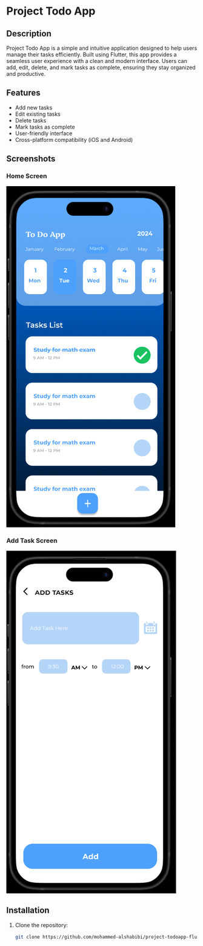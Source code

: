 # Project Todo App

## Description

Project Todo App is a simple and intuitive application designed to help users manage their tasks efficiently. Built using Flutter, this app provides a seamless user experience with a clean and modern interface. Users can add, edit, delete, and mark tasks as complete, ensuring they stay organized and productive.

## Features

- Add new tasks
- Edit existing tasks
- Delete tasks
- Mark tasks as complete
- User-friendly interface
- Cross-platform compatibility (iOS and Android)

## Screenshots

### Home Screen
![Home Screen](to-do-app_home_page.png)

### Add Task Screen
![Add Task Screen](to-do-app_add_task_page.png)

## Installation

1. Clone the repository:
   ```sh
   git clone https://github.com/mohammed-alshabibi/project-todoapp-flutter.git
